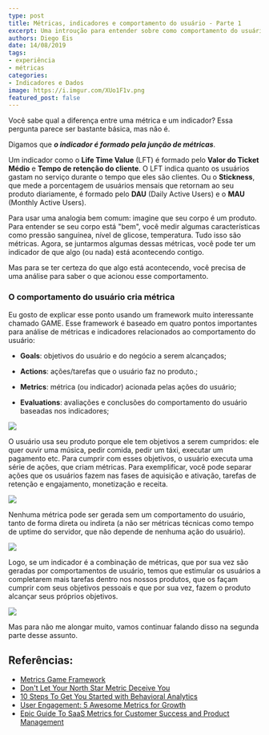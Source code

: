 ```yaml
---
type: post
title: Métricas, indicadores e comportamento do usuário - Parte 1
excerpt: Uma introução para entender sobre como comportamento do usuário gera indicadores
authors: Diego Eis
date: 14/08/2019
tags: 
- experiência
- métricas
categories:
- Indicadores e Dados
image: https://i.imgur.com/XUo1F1v.png
featured_post: false
---
```


Você sabe qual a diferença entre uma métrica e um indicador? Essa
pergunta parece ser bastante básica, mas não é.

Digamos que ***o indicador é formado pela junção de métricas***.

Um indicador como o **Life Time Value** (LFT) é formado pelo **Valor do
Ticket Médio** e **Tempo de retenção do cliente**. O LFT indica quanto
os usuários gastam no serviço durante o tempo que eles são clientes. Ou
o **Stickness**, que mede a porcentagem de usuários mensais que retornam
ao seu produto diariamente, é formado pelo **DAU** (Daily Active Users)
e o **MAU** (Monthly Active Users).

Para usar uma analogia bem comum: imagine que seu corpo é um produto.
Para entender se seu corpo está "bem", você medir algumas
características como pressão sanguínea, nível de glicose, temperatura.
Tudo isso são métricas. Agora, se juntarmos algumas dessas métricas,
você pode ter um indicador de que algo (ou nada) está acontecendo
contigo.

Mas para se ter certeza do que algo está acontecendo, você precisa de
uma análise para saber o que acionou esse comportamento.

### O comportamento do usuário cria métrica

Eu gosto de explicar esse ponto usando um framework muito interessante
chamado GAME. Esse framework é baseado em quatro pontos importantes para
análise de métricas e indicadores relacionados ao comportamento do
usuário:

-   **Goals**: objetivos do usuário e do negócio a serem alcançados;

-   **Actions**: ações/tarefas que o usuário faz no produto.;

-   **Metrics**: métrica (ou indicador) acionada pelas ações do usuário;

-   **Evaluations**: avaliações e conclusões do comportamento do usuário
    baseadas nos indicadores;

[![](https://bucketeer-e05bbc84-baa3-437e-9518-adb32be77984.s3.amazonaws.com/public/images/5b31d4d0-963f-4282-9a98-c76d0dc7b009_960x540.jpeg)](https://cdn.substack.com/image/fetch/f_auto,q_auto:good,fl_progressive:steep/https%3A%2F%2Fbucketeer-e05bbc84-baa3-437e-9518-adb32be77984.s3.amazonaws.com%2Fpublic%2Fimages%2F5b31d4d0-963f-4282-9a98-c76d0dc7b009_960x540.jpeg)

O usuário usa seu produto porque ele tem objetivos a serem cumpridos:
ele quer ouvir uma música, pedir comida, pedir um táxi, executar um
pagamento etc. Para cumprir com esses objetivos, o usuário executa uma
série de ações, que criam métricas. Para exemplificar, você pode separar
ações que os usuários fazem nas fases de aquisição e ativação, tarefas
de retenção e engajamento, monetização e receita.

[![](https://bucketeer-e05bbc84-baa3-437e-9518-adb32be77984.s3.amazonaws.com/public/images/8aaf06d5-9203-428a-92f1-161faa063f4d_960x540.jpeg)](https://cdn.substack.com/image/fetch/f_auto,q_auto:good,fl_progressive:steep/https%3A%2F%2Fbucketeer-e05bbc84-baa3-437e-9518-adb32be77984.s3.amazonaws.com%2Fpublic%2Fimages%2F8aaf06d5-9203-428a-92f1-161faa063f4d_960x540.jpeg)

Nenhuma métrica pode ser gerada sem um comportamento do usuário, tanto
de forma direta ou indireta (a não ser métricas técnicas como tempo de
uptime do servidor, que não depende de nenhuma ação do usuário).

[![](https://bucketeer-e05bbc84-baa3-437e-9518-adb32be77984.s3.amazonaws.com/public/images/160d20c5-e84f-488e-bee6-5a8c38260b0e_960x540.jpeg)](https://cdn.substack.com/image/fetch/f_auto,q_auto:good,fl_progressive:steep/https%3A%2F%2Fbucketeer-e05bbc84-baa3-437e-9518-adb32be77984.s3.amazonaws.com%2Fpublic%2Fimages%2F160d20c5-e84f-488e-bee6-5a8c38260b0e_960x540.jpeg)

Logo, se um indicador é a combinação de métricas, que por sua vez são
geradas por comportamentos de usuário, temos que estimular os usuários a
completarem mais tarefas dentro nos nossos produtos, que os façam
cumprir com seus objetivos pessoais e que por sua vez, fazem o produto
alcançar seus próprios objetivos.

[![](https://bucketeer-e05bbc84-baa3-437e-9518-adb32be77984.s3.amazonaws.com/public/images/2268f009-18cc-4f5d-a585-5c512aa7fa8f_960x540.jpeg)](https://cdn.substack.com/image/fetch/f_auto,q_auto:good,fl_progressive:steep/https%3A%2F%2Fbucketeer-e05bbc84-baa3-437e-9518-adb32be77984.s3.amazonaws.com%2Fpublic%2Fimages%2F2268f009-18cc-4f5d-a585-5c512aa7fa8f_960x540.jpeg)

Mas para não me alongar muito, vamos continuar falando disso na segunda
parte desse assunto.

Referências:
------------

-   [Metrics Game Framework](https://hackernoon.com/metrics-game-framework-5e3dce1be8ac)
-   [Don\'t Let Your North Star Metric Deceive You](https://www.reforge.com/blog/north-star-metric-growth)
-   [10 Steps To Get You Started with Behavioral Analytics](https://amplitude.com/blog/2016/06/14/10-steps-behavioral-analytics)
-   [User Engagement: 5 Awesome Metrics for Growth](https://blog.popcornmetrics.com/5-user-engagement-metrics-for-growth/)
-   [Epic Guide To SaaS Metrics for Customer Success and Product Management](https://blog.userlane.com/epic-guide-to-saas-metrics-for-customer-success-and-product-management/)
